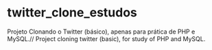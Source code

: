 # twitter_clone_estudos

Projeto Clonando o Twitter (básico), apenas para prática de PHP e MySQL.// Project cloning twitter (basic), for study of PHP and MySQL.
